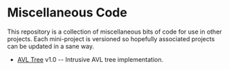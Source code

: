 Miscellaneous Code
==================

This repository is a collection of miscellaneous bits of code for use in other
projects. Each mini-project is versioned so hopefully associated projects can
be updated in a sane way.

 * [AVL Tree](avl/README.md) v1.0 -- Intrusive AVL tree implementation.
